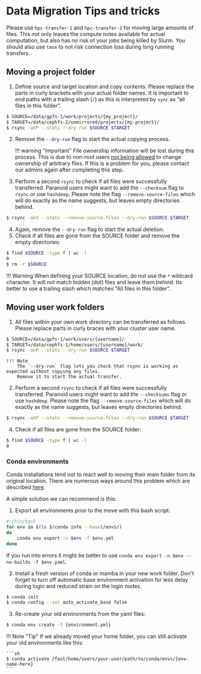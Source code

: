 # Data Migration Tips and tricks
Please use `hpc-transfer-1` and `hpc-transfer-2` for moving large amounts of files.
This not only leaves the compute notes available for actual computation, but also has no risk of your jobs being killed by Slurm.
You should also use `tmux` to not risk connection loss during long running transfers.

## Moving a project folder
1. Define source and target location and copy contents.
   Please replace the parts in curly brackets with your actual folder names.
   It is important to end paths with a trailing slash (`/`) as this is interpreted by `sync` as “all files in this folder”.
```sh
$ SOURCE=/data/gpfs-1/work/projects/{my_project}/
$ TARGET=/data/cephfs-2/unmirrored/projects/{my-project}/
$ rsync -ahP --stats --dry-run $SOURCE $TARGET
```

2. Remove the `--dry-run` flag to start the actual copying process.

    !!! warning "Important"
        File ownership information will be lost during this process.
        This is due to non-root users
        [not being allowed](https://serverfault.com/questions/755753/preserve-ownership-with-rsync-without-root)
        to change ownership of arbitrary files.
        If this is a problem for you, please contact our admins again after completing this step.

3. Perform a second `rsync` to check if all files were successfully transferred.
   Paranoid users might want to add the `--checksum` flag to `rsync` or use `hashdeep`.
   Please note the flag `--remove-source-files` which will do exactly as the name suggests,
   but leaves empty directories behind.
```sh
$ rsync -ahX --stats --remove-source-files --dry-run $SOURCE $TARGET
```
4. Again, remove the `--dry-run` flag to start the actual deletion.
5. Check if all files are gone from the SOURCE folder and remove the empty directories:
```sh
$ find $SOURCE -type f | wc -l
0
$ rm -r $SOURCE
```

!!! Warning 
    When defining your SOURCE location, do not use the `*` wildcard character.
    It will not match hidden (dot) files and leave them behind.
    Its better to use a trailing slash which matches “All files in this folder”.

## Moving user work folders
1. All files within your own work directory can be transferred as follows.
   Please replace parts in curly braces with your cluster user name.
```sh
$ SOURCE=/data/gpfs-1/work/users/{username}/
$ TARGET=/data/cephfs-1/home/users/{username}/work/
$ rsync -ahP --stats --dry-run $SOURCE $TARGET
```

    !!! Note
        The `--dry-run` flag lets you check that rsync is working as expected without copying any files.
        Remove it to start the actual transfer.
    
2. Perform a second `rsync` to check if all files were successfully transferred.
   Paranoid users might want to add the `--checksums` flag or use `hashdeep`.
   Please note the flag `--remove-source-files` which will do exactly as the name suggests,
   but leaves empty directories behind.
```sh
$ rsync -ahP --stats --remove-source-files --dry-run $SOURCE $TARGET
```
4. Check if all files are gone from the SOURCE folder:
```sh
$ find $SOURCE -type f | wc -l
0
```

### Conda environments
Conda installations tend not to react well to moving their main folder from its original location.
There are numerous ways around this problem which are described [here](https://www.anaconda.com/blog/moving-conda-environments).

A simple solution we can recommend is this:

1. Export all environments prior to the move with this bash script:
```sh
#!/bin/bash
for env in $(ls $(conda info --base)/envs/)
do
    conda env export -n $env -f $env.yml
done
```
   If you run into errors it might be better to use `conda env export -n $env --no-builds -f $env.yaml`.

2. Install a fresh version of conda or mamba in your new work folder.
   Don't forget to turn off automatic base environment activation for less delay during login and reduced strain on the login nodes.
```sh
$ conda init
$ conda config --set auto_activate_base false
```

3. Re-create your old environments from the yaml files:
```sh
$ conda env create -f {environment.yml}
```

!!! Note "Tip"
    If we already moved your home folder, you can still activate your old environments like this:

    ```sh
    $ conda activate /fast/home/users/your-user/path/to/conda/envs/{env-name-here}
    ```
